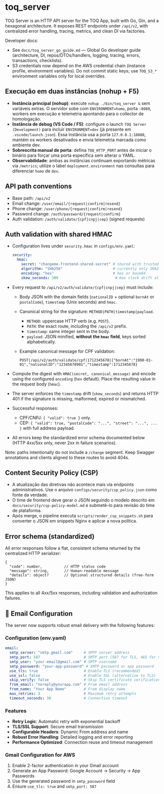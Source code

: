 # toq_server
TOQ Server is an HTTP API server for the TOQ App, built with Go, Gin, and a hexagonal architecture. It exposes REST endpoints under `/api/v2`, with centralized error handling, tracing, metrics, and clean DI via factories.

Developer docs:
- See `docs/toq_server_go_guide.md` — Global Go developer guide (architecture, DI, repos/DTOs/handlers, logging, tracing, errors, transactions, checklists).
- S3 credentials now depend on the AWS credential chain (instance profile, environment variables). Do not commit static keys; use `TOQ_S3_*` environment variables only for local overrides.

## Execução em duas instâncias (nohup + F5)
- **Instância principal (nohup)**: execute `nohup ./bin/toq_server &` sem variáveis extras. O servidor sobe com `ENVIRONMENT=homo`, porta `:8080`, workers em execução e telemetria apontando para o collector de homologação.
- **Instância de debug (VS Code / F5)**: configure o launch `TOQ Server (Development)` para incluir `ENVIRONMENT=dev` (já presente em `.vscode/launch.json`). Essa instância usa a porta `127.0.0.1:18080`, mantém os workers desativados e envia telemetria marcada como ambiente dev.
- **Sobrescrita manual de porta**: defina `TOQ_HTTP_PORT` antes de iniciar o binário para forçar uma porta específica sem alterar o YAML.
- **Observabilidade**: ambas as instâncias continuam exportando métricas via `/metrics`; utilize o label `deployment.environment` nas consultas para diferenciar `homo` de `dev`.

## API path conventions
- Base path: `/api/v2`
- Email change: `/user/email/{request|confirm|resend}`
- Phone change: `/user/phone/{request|confirm|resend}`
- Password change: `/auth/password/{request|confirm}`
- Auth validation: `/auth/validate/{cpf|cnpj|cep}` (signed requests)

## Auth validation with shared HMAC

- Configuration lives under `security.hmac` in `configs/env.yaml`:

  ```yaml
  security:
    hmac:
      secret: "changeme-frontend-shared-secret" # shared with trusted clients only
      algorithm: "SHA256"                       # currently only SHA256 is accepted
      encoding: "hex"                           # hex or base64
      skew_seconds: 300                          # max clock drift allowed (5 minutes)
  ```

- Every request to `/api/v2/auth/validate/{cpf|cnpj|cep}` must include:
  - Body JSON with the domain fields (`nationalID` + optional `bornAt` or `postalCode`), `timestamp` (Unix seconds) and `hmac`.
  - Canonical string for the signature: `METHOD|PATH|timestamp|payload`.
    - `METHOD`: uppercase HTTP verb (e.g. `POST`).
    - `PATH`: the exact route, including the `/api/v2` prefix.
    - `timestamp`: same integer sent in the body.
    - `payload`: JSON minified, **without the `hmac` field**, keys sorted alphabetically.
  - Example canonical message for CPF validation:

    ```text
    POST|/api/v2/auth/validate/cpf|1712345678|{"bornAt":"1990-01-01","nationalID":"12345678901","timestamp":1712345678}
    ```

- Compute the digest with `HMAC(secret, canonical_message)` and encode using the configured `encoding` (`hex` default). Place the resulting value in the request body (`hmac`).
- The server enforces the `timestamp` drift (`skew_seconds`) and returns HTTP 401 if the signature is missing, malformed, expired or mismatched.
- Successful responses:
  - CPF/CNPJ: `{ "valid": true }` only.
  - CEP: `{ "valid": true, "postalCode": "...", "street": "...", ... }` with full address payload.
- All errors keep the standardized error schema documented below (HTTP 4xx/5xx only, never 2xx in failure scenarios).

Note: paths intentionally do not include a `/change` segment. Keep Swagger annotations and clients aligned to these routes to avoid 404s.

## Content Security Policy (CSP)
- A atualização das diretivas não acontece mais via endpoints administrativos. Use o arquivo `configs/security/csp_policy.json` como fonte da verdade.
- O time de frontend deve gerar o JSON seguindo o modelo descrito em `docs/security/csp-policy-model.md` e submetê-lo para revisão do time de plataforma.
- Após merge, o pipeline executa `scripts/render_csp_snippets.sh` para converter o JSON em snippets Nginx e aplicar a nova política.

## Error schema (standardized)
All error responses follow a flat, consistent schema returned by the centralized HTTP serializer:

```
{
  "code": number,          // HTTP status code
  "message": string,       // Human-readable message
  "details": object?       // Optional structured details (free-form JSON)
}
```

This applies to all 4xx/5xx responses, including validation and authorization failures.

## 📧 Email Configuration

The server now supports robust email delivery with the following features:

### Configuration (env.yaml)
```yaml
email:
  smtp_server: "smtp.gmail.com"     # SMTP server address
  smtp_port: 587                    # SMTP port (587 for TLS, 465 for SSL)
  smtp_user: "your-email@gmail.com" # SMTP username
  smtp_password: "your-app-password" # SMTP password or app password
  use_tls: true                     # Enable TLS (recommended)
  use_ssl: false                    # Enable SSL (alternative to TLS)
  skip_verify: false                # Skip TLS certificate verification (development only)
  from_email: "noreply@yourapp.com" # From email address
  from_name: "Your App Name"        # From display name
  max_retries: 3                    # Maximum retry attempts
  timeout_seconds: 30               # Connection timeout
```

### Features
- **Retry Logic**: Automatic retry with exponential backoff
- **TLS/SSL Support**: Secure email transmission
- **Configurable Headers**: Dynamic From address and name
- **Robust Error Handling**: Detailed logging and error reporting
- **Performance Optimized**: Connection reuse and timeout management

### Gmail Configuration for AWS
1. Enable 2-factor authentication in your Gmail account
2. Generate an App Password: Google Account → Security → App Passwords
3. Use the generated password in `smtp_password` field
4. Ensure `use_tls: true` and `smtp_port: 587`
